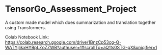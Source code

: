 # TensorGo_Assessment_Project
A custom made model which does summarization and translation together using Transformers.

Colab Notebook Link:
https://colab.research.google.com/drive/1BnzCp53cg-Q-WATYjlikxHYBpLZoZZWB?authuser=1#scrollTo=aQ1ts0STG-gX&uniqifier=1

